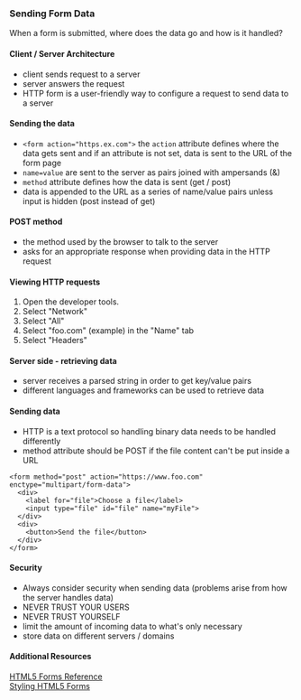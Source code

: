 ### Sending Form Data
When a form is submitted, where does the data go and how is it handled?

#### Client / Server Architecture
- client sends request to a server
- server answers the request
- HTTP form is a user-friendly way to configure a request to send data to a server

#### Sending the data
- `<form action="https.ex.com">` the `action` attribute defines where the data gets sent and if an attribute is not set, data is sent to the URL of the form page
- `name=value` are sent to the server as pairs joined with ampersands (&)
- `method` attribute defines how the data is sent (get / post)
- data is appended to the URL as a series of name/value pairs unless input is hidden (post instead of get)

#### POST method
- the method used by the browser to talk to the server
- asks for an appropriate response when providing data in the HTTP request

#### Viewing HTTP requests
1. Open the developer tools.
2. Select "Network"
3. Select "All"
4. Select "foo.com" (example) in the "Name" tab
5. Select "Headers"

#### Server side - retrieving data
- server receives a parsed string in order to get key/value pairs
- different languages and frameworks can be used to retrieve data

#### Sending data
- HTTP is a text protocol so handling binary data needs to be handled differently
- method attribute should be POST if the file content can't be put inside a URL
```
<form method="post" action="https://www.foo.com" enctype="multipart/form-data">
  <div>
    <label for="file">Choose a file</label>
    <input type="file" id="file" name="myFile">
  </div>
  <div>
    <button>Send the file</button>
  </div>
</form>
```
#### Security
- Always consider security when sending data (problems arise from how the server handles data)
- NEVER TRUST YOUR USERS
- NEVER TRUST YOURSELF
- limit the amount of incoming data to what's only necessary
- store data on different servers / domains

#### Additional Resources
[HTML5 Forms Reference](https://htmlreference.io/forms/)  
[Styling HTML5 Forms](https://www.youtube.com/playlist?list=PL4cUxeGkcC9g5_p_BVUGWykHfqx6bb7qK)  
